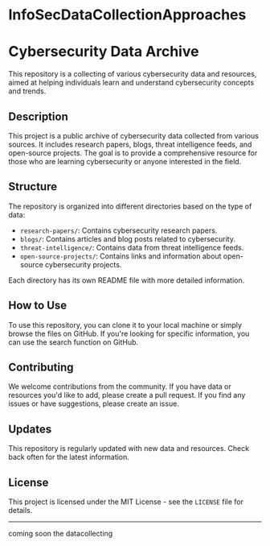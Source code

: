 # InfoSecDataCollectionApproaches

# Cybersecurity Data Archive

This repository is a collecting of various cybersecurity data and resources, aimed at helping individuals learn and understand cybersecurity concepts and trends.

## Description

This project is a public archive of cybersecurity data collected from various sources. It includes research papers, blogs, threat intelligence feeds, and open-source projects. The goal is to provide a comprehensive resource for those who are learning cybersecurity or anyone interested in the field.

## Structure

The repository is organized into different directories based on the type of data:

- `research-papers/`: Contains cybersecurity research papers.
- `blogs/`: Contains articles and blog posts related to cybersecurity.
- `threat-intelligence/`: Contains data from threat intelligence feeds.
- `open-source-projects/`: Contains links and information about open-source cybersecurity projects.

Each directory has its own README file with more detailed information.

## How to Use

To use this repository, you can clone it to your local machine or simply browse the files on GitHub. If you're looking for specific information, you can use the search function on GitHub.

## Contributing

We welcome contributions from the community. If you have data or resources you'd like to add, please create a pull request. If you find any issues or have suggestions, please create an issue.

## Updates

This repository is regularly updated with new data and resources. Check back often for the latest information.

## License

This project is licensed under the MIT License - see the `LICENSE` file for details.

---
coming soon the datacollecting 

